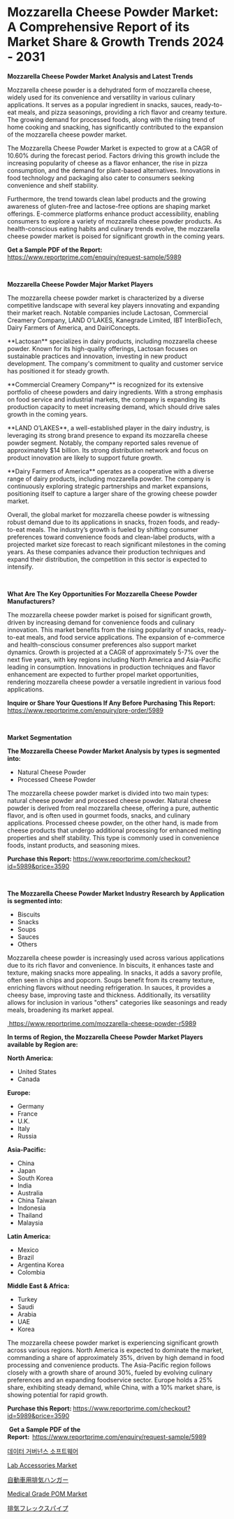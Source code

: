 <p><h1>Mozzarella Cheese Powder Market: A Comprehensive Report of its Market Share & Growth Trends 2024 - 2031</h1></p><p><strong>Mozzarella Cheese Powder Market Analysis and Latest Trends</strong></p>
<p><p>Mozzarella cheese powder is a dehydrated form of mozzarella cheese, widely used for its convenience and versatility in various culinary applications. It serves as a popular ingredient in snacks, sauces, ready-to-eat meals, and pizza seasonings, providing a rich flavor and creamy texture. The growing demand for processed foods, along with the rising trend of home cooking and snacking, has significantly contributed to the expansion of the mozzarella cheese powder market.</p><p>The Mozzarella Cheese Powder Market is expected to grow at a CAGR of 10.60% during the forecast period. Factors driving this growth include the increasing popularity of cheese as a flavor enhancer, the rise in pizza consumption, and the demand for plant-based alternatives. Innovations in food technology and packaging also cater to consumers seeking convenience and shelf stability.</p><p>Furthermore, the trend towards clean label products and the growing awareness of gluten-free and lactose-free options are shaping market offerings. E-commerce platforms enhance product accessibility, enabling consumers to explore a variety of mozzarella cheese powder products. As health-conscious eating habits and culinary trends evolve, the mozzarella cheese powder market is poised for significant growth in the coming years.</p></p>
<p><strong>Get a Sample PDF of the Report:&nbsp;</strong> <a href="https://www.reportprime.com/enquiry/request-sample/5989">https://www.reportprime.com/enquiry/request-sample/5989</a></p>
<p>&nbsp;</p>
<p><strong>Mozzarella Cheese Powder Major Market Players</strong></p>
<p><p>The mozzarella cheese powder market is characterized by a diverse competitive landscape with several key players innovating and expanding their market reach. Notable companies include Lactosan, Commercial Creamery Company, LAND O’LAKES, Kanegrade Limited, IBT InterBioTech, Dairy Farmers of America, and DairiConcepts.</p><p>**Lactosan** specializes in dairy products, including mozzarella cheese powder. Known for its high-quality offerings, Lactosan focuses on sustainable practices and innovation, investing in new product development. The company's commitment to quality and customer service has positioned it for steady growth.</p><p>**Commercial Creamery Company** is recognized for its extensive portfolio of cheese powders and dairy ingredients. With a strong emphasis on food service and industrial markets, the company is expanding its production capacity to meet increasing demand, which should drive sales growth in the coming years.</p><p>**LAND O’LAKES**, a well-established player in the dairy industry, is leveraging its strong brand presence to expand its mozzarella cheese powder segment. Notably, the company reported sales revenue of approximately $14 billion. Its strong distribution network and focus on product innovation are likely to support future growth.</p><p>**Dairy Farmers of America** operates as a cooperative with a diverse range of dairy products, including mozzarella powder. The company is continuously exploring strategic partnerships and market expansions, positioning itself to capture a larger share of the growing cheese powder market.</p><p>Overall, the global market for mozzarella cheese powder is witnessing robust demand due to its applications in snacks, frozen foods, and ready-to-eat meals. The industry’s growth is fueled by shifting consumer preferences toward convenience foods and clean-label products, with a projected market size forecast to reach significant milestones in the coming years. As these companies advance their production techniques and expand their distribution, the competition in this sector is expected to intensify.</p></p>
<p>&nbsp;</p>
<p><strong>What Are The Key Opportunities For Mozzarella Cheese Powder Manufacturers?</strong></p>
<p><p>The mozzarella cheese powder market is poised for significant growth, driven by increasing demand for convenience foods and culinary innovation. This market benefits from the rising popularity of snacks, ready-to-eat meals, and food service applications. The expansion of e-commerce and health-conscious consumer preferences also support market dynamics. Growth is projected at a CAGR of approximately 5-7% over the next five years, with key regions including North America and Asia-Pacific leading in consumption. Innovations in production techniques and flavor enhancement are expected to further propel market opportunities, rendering mozzarella cheese powder a versatile ingredient in various food applications.</p></p>
<p><strong>Inquire or Share Your Questions If Any Before Purchasing This Report:</strong> <a href="https://www.reportprime.com/enquiry/pre-order/5989">https://www.reportprime.com/enquiry/pre-order/5989</a></p>
<p>&nbsp;</p>
<p><strong>Market Segmentation</strong></p>
<p><strong>The Mozzarella Cheese Powder Market Analysis by types is segmented into:</strong></p>
<p><ul><li>Natural Cheese Powder</li><li>Processed Cheese Powder</li></ul></p>
<p><p>The mozzarella cheese powder market is divided into two main types: natural cheese powder and processed cheese powder. Natural cheese powder is derived from real mozzarella cheese, offering a pure, authentic flavor, and is often used in gourmet foods, snacks, and culinary applications. Processed cheese powder, on the other hand, is made from cheese products that undergo additional processing for enhanced melting properties and shelf stability. This type is commonly used in convenience foods, instant products, and seasoning mixes.</p></p>
<p><strong>Purchase this Report:&nbsp;</strong><a href="https://www.reportprime.com/checkout?id=5989&price=3590">https://www.reportprime.com/checkout?id=5989&price=3590</a></p>
<p>&nbsp;</p>
<p><strong>The Mozzarella Cheese Powder Market Industry Research by Application is segmented into:</strong></p>
<p><ul><li>Biscuits</li><li>Snacks</li><li>Soups</li><li>Sauces</li><li>Others</li></ul></p>
<p><p>Mozzarella cheese powder is increasingly used across various applications due to its rich flavor and convenience. In biscuits, it enhances taste and texture, making snacks more appealing. In snacks, it adds a savory profile, often seen in chips and popcorn. Soups benefit from its creamy texture, enriching flavors without needing refrigeration. In sauces, it provides a cheesy base, improving taste and thickness. Additionally, its versatility allows for inclusion in various "others" categories like seasonings and ready meals, broadening its market appeal.</p></p>
<p><a href="https://www.reportprime.com/mozzarella-cheese-powder-r5989">&nbsp;https://www.reportprime.com/mozzarella-cheese-powder-r5989</a></p>
<p><strong>In terms of Region, the Mozzarella Cheese Powder Market Players available by Region are:</strong></p>
<p>
    <p> <strong> North America: </strong>
        <ul>
            <li>United States</li>
            <li>Canada</li>
        </ul>
        </p> 
    <p> <strong> Europe: </strong>
        <ul>
            <li>Germany</li>
            <li>France</li>
            <li>U.K.</li>
            <li>Italy</li>
            <li>Russia</li>
        </ul>
        </p> 
    <p> <strong> Asia-Pacific: </strong>
        <ul>
            <li>China</li>
            <li>Japan</li>
            <li>South Korea</li>
            <li>India</li>
            <li>Australia</li>
            <li>China Taiwan</li>
            <li>Indonesia</li>
            <li>Thailand</li>
            <li>Malaysia</li>
        </ul>
        </p> 
    <p> <strong> Latin America: </strong>
        <ul>
            <li>Mexico</li>
            <li>Brazil</li>
            <li>Argentina Korea</li>
            <li>Colombia</li>
        </ul>
        </p> 
    <p> <strong> Middle East & Africa: </strong>
        <ul>
            <li>Turkey</li>
            <li>Saudi</li>
            <li>Arabia</li>
            <li>UAE</li>
            <li>Korea</li>
        </ul>
    </p>
    </p>
<p><p>The mozzarella cheese powder market is experiencing significant growth across various regions. North America is expected to dominate the market, commanding a share of approximately 35%, driven by high demand in food processing and convenience products. The Asia-Pacific region follows closely with a growth share of around 30%, fueled by evolving culinary preferences and an expanding foodservice sector. Europe holds a 25% share, exhibiting steady demand, while China, with a 10% market share, is showing potential for rapid growth.</p></p>
<p><strong>Purchase this Report: </strong><a href="https://www.reportprime.com/checkout?id=5989&price=3590">https://www.reportprime.com/checkout?id=5989&price=3590</a></p>
<p>&nbsp;<strong>Get a Sample PDF of the Report:&nbsp;&nbsp;</strong><a href="https://www.reportprime.com/enquiry/request-sample/5989">https://www.reportprime.com/enquiry/request-sample/5989</a></p>
<p><strong></strong></p>
<p><p><a href="https://medium.com/@puputzim_20688/%EA%B8%80%EB%A1%9C%EB%B2%8C-%EB%8D%B0%EC%9D%B4%ED%84%B0-%EA%B1%B0%EB%B2%84%EB%84%8C%EC%8A%A4-%EC%86%8C%ED%94%84%ED%8A%B8%EC%9B%A8%EC%96%B4-%EC%8B%9C%EC%9E%A5-%EC%95%A0%ED%94%8C%EB%A6%AC%EC%BC%80%EC%9D%B4%EC%85%98-%EC%B5%9C%EC%A2%85-%EC%82%AC%EC%9A%A9-%EC%82%B0%EC%97%85-%EC%9C%A0%ED%98%95-%EC%9E%A5%EB%B9%84-%EB%B0%8F-%EC%A7%80%EC%97%AD%EC%97%90-%EB%8C%80%ED%95%9C-%EC%A7%91%EC%A4%91-%EB%B6%84%EC%84%9D-%EB%B0%8F-%EC%98%88%EC%B8%A1-2024-2031-fe0fea60a9b2">데이터 거버넌스 소프트웨어</a></p><p><a href="https://medium.com/@christopher.fisher66709/the-role-of-lab-accessories-market-applications-academic-hospitals-private-b0689730f1aa">Lab Accessories Market</a></p><p><a href="https://medium.com/@jordond5lezama/%E8%87%AA%E5%8B%95%E8%BB%8A%E7%94%A8%E6%8E%92%E6%B0%97%E3%82%B4%E3%83%A0%E8%A3%BD%E3%83%8F%E3%83%B3%E3%82%AC%E3%83%BC%E5%B8%82%E5%A0%B4%E8%AA%BF%E6%9F%BB%E3%83%AC%E3%83%9D%E3%83%BC%E3%83%88%E3%81%AB%E3%81%AF-2024%E5%B9%B4%E3%81%8B%E3%82%892031%E5%B9%B4%E3%81%BE%E3%81%A7%E3%81%AE14-9-%E3%81%AEcagr%E4%BA%88%E6%B8%AC%E3%81%AB%E3%82%88%E3%82%8B%E5%B8%82%E5%A0%B4%E8%A6%8F%E6%A8%A1-%E3%82%B7%E3%82%A7%E3%82%A2-%E6%88%90%E9%95%B7%E7%8E%87%E3%81%AE%E5%88%86%E6%9E%90%E3%81%8C%E5%90%AB%E3%81%BE%E3%82%8C%E3%81%A6%E3%81%84%E3%81%BE%E3%81%99-89c6a8bdfc25">自動車用排気ハンガー</a></p><p><a href="https://issuu.com/reportprime-2/docs/medical-grade-pom-market-size-2030._e223eb7d4c5140">Medical Grade POM Market</a></p><p><a href="https://medium.com/@jordond5lezama/%E5%B8%82%E5%A0%B4%E4%BA%88%E6%B8%AC-%E3%82%B0%E3%83%AD%E3%83%BC%E3%83%90%E3%83%AB%E6%8E%92%E6%B0%97%E3%83%95%E3%83%AC%E3%83%83%E3%82%AF%E3%82%B9%E3%83%91%E3%82%A4%E3%83%97%E3%81%AE%E3%83%88%E3%83%AC%E3%83%B3%E3%83%89%E3%81%A8%E5%BD%B1%E9%9F%BF%E5%88%86%E6%9E%90-2024%E5%B9%B4-2031%E5%B9%B4-%E3%82%A2%E3%83%97%E3%83%AA%E3%82%B1%E3%83%BC%E3%82%B7%E3%83%A7%E3%83%B3%E5%88%A5-%E4%B9%97%E7%94%A8%E8%BB%8A-%E5%95%86%E7%94%A8%E8%BB%8A-%E3%82%BF%E3%82%A4%E3%83%97%E5%88%A5-%E7%84%A1%E8%A3%8F%E5%9C%B0-%E7%B7%A8%E7%B5%84%E3%83%A9%E3%82%A4%E3%83%8B%E3%83%B3%E3%82%B0-%E3%82%A4%E3%83%B3%E3%82%BF%E3%83%BC%E3%83%AD%E3%83%83%E3%82%AF%E3%83%A9%E3%82%A4%E3%83%8B%E3%83%B3%E3%82%B0-878f557b5ecf">排気フレックスパイプ</a></p></p>